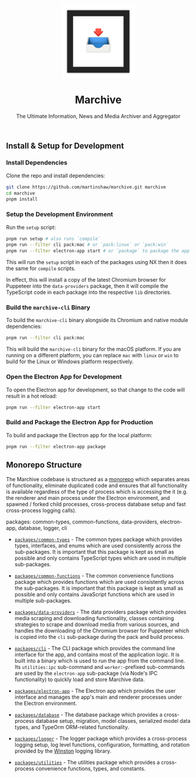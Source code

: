 <div align="center">

<img src="packages/electron-app/assets/icon.png" width="200" height="200"/>

<br>

# Marchive

The Ultimate Information, News and Media Archiver and Aggregator

<br>

</div>

## Install & Setup for Development

### Install Dependencies

Clone the repo and install dependencies:

```bash
git clone https://github.com/martinshaw/marchive.git marchive
cd marchive
pnpm install
```

### Setup the Development Environment

Run the `setup` script:

```bash
pnpm run setup # also runs `compile`
pnpm run --filter cli pack:mac # or `pack:linux` or `pack:win`
pnpm run --filter electron-app start # or `package` to package the app
```

This will run the `setup` script in each of the packages using NX then it does the same for `compile` scripts.

In effect, this will install a copy of the latest Chromium browser for Puppeteer into the `data-providers` package, then it will compile the TypeScript code in each package into the respective `lib` directories.

### Build the `marchive-cli` Binary

To build the `marchive-cli` binary alongside its Chromium and native module dependencies:

```bash
pnpm run --filter cli pack:mac
```

This will build the `marchive-cli` binary for the macOS platform. If you are running on a different platform, you can replace `mac` with `linux` or `win` to build for the Linux or Windows platform respectively.

### Open the Electron App for Development

To open the Electron app for development, so that change to the code will result in a hot reload:

```bash
pnpm run --filter electron-app start
```

### Build and Package the Electron App for Production

To build and package the Electron app for the local platform:

```bash
pnpm run --filter electron-app package
```

## Monorepo Structure

The Marchive codebase is structured as a [monorepo](https://pnpm.io/workspaces) which separates areas of functionality, eliminate duplicated code and ensures that all functionality is available regardless of the type of process which is accessing the it (e.g. the renderer and main process under the Electron environment, and spawned / forked child processes, cross-process database setup and fast cross-process logging calls).

packages: common-types, common-functions, data-providers, electron-app, database, logger, cli

- [`packages/common-types`](packages/common-types) - The common types package which provides types, interfaces, and enums which are used consistently across the sub-packages. It is important that this package is kept as small as possible and only contains TypeScript types which are used in multiple sub-packages.

- [`packages/common-functions`](packages/common-functions) - The common convenience functions package which provides functions which are used consistently across the sub-packages. It is important that this package is kept as small as possible and only contains JavaScript functions which are used in multiple sub-packages.

- [`packages/data-providers`](packages/data-providers) - The data providers package which provides media scraping and downloading functionality, classes containing strategies to scrape and download media from various sources, and handles the downloading of the Chromium browser for Puppeteer which is copied into the `cli` sub-package during the pack and build process.

- [`packages/cli`](packages/cli) - The CLI package which provides the command line interface for the app, and contains most of the application logic. It is built into a binary which is used to run the app from the command line. Its `utilities:ipc` sub-command and `worker:`-prefixed sub-commands are used by the `electron-app` sub-package (via Node's IPC functionality) to quickly load and store Marchive data.

- [`packages/electron-app`](packages/electron-app) - The Electron app which provides the user interface and manages the app's main and renderer processes under the Electron environment.

- [`packages/database`](packages/database) - The database package which provides a cross-process database setup, migration, model classes, serialized model data types, and TypeOrm ORM-related functionality.

- [`packages/logger`](packages/logger) - The logger package which provides a cross-process logging setup, log level functions, configuration, formatting, and rotation provided by the [Winston](https://github.com/winstonjs/winston) logging library.

- [`packages/utilities`](packages/utilities) - The utilities package which provides a cross-process convenience functions, types, and constants.
